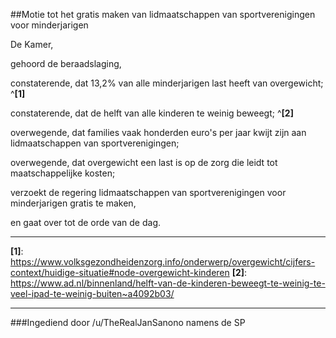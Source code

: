##Motie tot het gratis maken van lidmaatschappen van sportverenigingen voor minderjarigen 
 
De Kamer,

gehoord de beraadslaging,

constaterende, dat 13,2% van alle minderjarigen last heeft van overgewicht; ^**[1]**

constaterende, dat de helft van alle kinderen te weinig beweegt; ^**[2]**

overwegende, dat families vaak honderden euro's per jaar kwijt zijn aan lidmaatschappen van sportverenigingen;

overwegende, dat overgewicht een last is op de zorg die leidt tot maatschappelijke kosten;

verzoekt de regering lidmaatschappen van sportverenigingen voor minderjarigen gratis te maken,

en gaat over tot de orde van de dag.

---

**[1]**: https://www.volksgezondheidenzorg.info/onderwerp/overgewicht/cijfers-context/huidige-situatie#node-overgewicht-kinderen
**[2]**: https://www.ad.nl/binnenland/helft-van-de-kinderen-beweegt-te-weinig-te-veel-ipad-te-weinig-buiten~a4092b03/

---
###Ingediend door /u/TheRealJanSanono namens de SP
